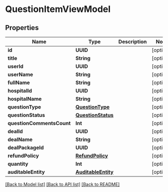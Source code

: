 # QuestionItemViewModel

## Properties
Name | Type | Description | Notes
------------ | ------------- | ------------- | -------------
**id** | **UUID** |  | [optional] 
**title** | **String** |  | [optional] 
**userId** | **UUID** |  | [optional] 
**userName** | **String** |  | [optional] 
**fullName** | **String** |  | [optional] 
**hospitalId** | **UUID** |  | [optional] 
**hospitalName** | **String** |  | [optional] 
**questionType** | [**QuestionType**](QuestionType.md) |  | [optional] 
**questionStatus** | [**QuestionStatus**](QuestionStatus.md) |  | [optional] 
**questionCommentsCount** | **Int** |  | [optional] 
**dealId** | **UUID** |  | [optional] 
**dealName** | **String** |  | [optional] 
**dealPackageId** | **UUID** |  | [optional] 
**refundPolicy** | [**RefundPolicy**](RefundPolicy.md) |  | [optional] 
**quantity** | **Int** |  | [optional] 
**auditableEntity** | [**AuditableEntity**](AuditableEntity.md) |  | [optional] 

[[Back to Model list]](../README.md#documentation-for-models) [[Back to API list]](../README.md#documentation-for-api-endpoints) [[Back to README]](../README.md)


